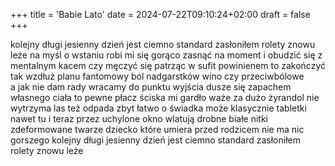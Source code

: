+++
title = 'Babie Lato'
date = 2024-07-22T09:10:24+02:00
draft = false
+++

kolejny długi jesienny dzień
jest ciemno standard zasłoniłem rolety 
znowu leże 
na myśl o wstaniu robi mi się gorąco 
zasnąć na moment i obudzić się z mentalnym kacem
czy męczyć się patrząc w sufit 
powinienem to zakończyć tak wzdłuż planu 
fantomowy ból nadgarstków
 wino czy przeciwbólowe  
a jak nie dam rady
wracamy do punktu wyjścia
dusze się zapachem własnego ciała 
to pewne 
płacz ściska mi gardło 
waże za dużo żyrandol nie wytrzyma 
las też odpada zbyt łatwo o świadka
może klasycznie tabletki 
nawet tu i teraz 
przez uchylone  okno wlatują drobne białe nitki
zdeformowane twarze 
dziecko które  umiera przed rodzicem 
nie ma nic gorszego 
kolejny długi jesienny dzień
jest ciemno standard zasłoniłem rolety 
znowu leże 


